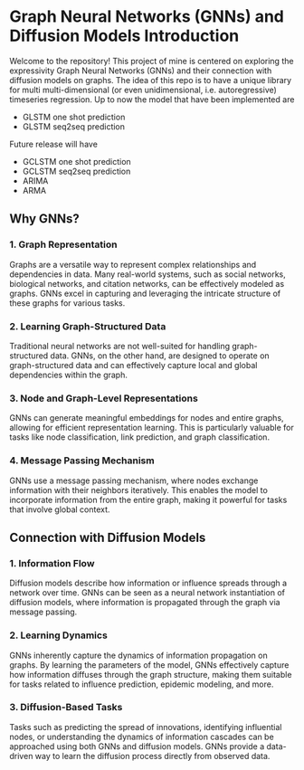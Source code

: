 # Graph Neural Networks (GNNs) and Diffusion Models Introduction

Welcome to the repository! This project of mine is centered on exploring the expressivity Graph Neural Networks (GNNs) and their connection with diffusion models on graphs. 
The idea of this repo is to have a unique library for multi multi-dimensional (or even unidimensional, i.e. autoregressive) timeseries regression. Up to now the model that have been implemented are 
* GLSTM one shot prediction
* GLSTM seq2seq prediction

Future release will have
* GCLSTM one shot prediction
* GCLSTM seq2seq prediction
* ARIMA
* ARMA

## Why GNNs?
### 1. Graph Representation

Graphs are a versatile way to represent complex relationships and dependencies in data. Many real-world systems, such as social networks, biological networks, and citation networks, can be effectively modeled as graphs. GNNs excel in capturing and leveraging the intricate structure of these graphs for various tasks.

### 2. Learning Graph-Structured Data

Traditional neural networks are not well-suited for handling graph-structured data. GNNs, on the other hand, are designed to operate on graph-structured data and can effectively capture local and global dependencies within the graph.

### 3. Node and Graph-Level Representations

GNNs can generate meaningful embeddings for nodes and entire graphs, allowing for efficient representation learning. This is particularly valuable for tasks like node classification, link prediction, and graph classification.

### 4. Message Passing Mechanism

GNNs use a message passing mechanism, where nodes exchange information with their neighbors iteratively. This enables the model to incorporate information from the entire graph, making it powerful for tasks that involve global context.

## Connection with Diffusion Models
### 1. Information Flow

Diffusion models describe how information or influence spreads through a network over time. GNNs can be seen as a neural network instantiation of diffusion models, where information is propagated through the graph via message passing.

### 2. Learning Dynamics

GNNs inherently capture the dynamics of information propagation on graphs. By learning the parameters of the model, GNNs effectively capture how information diffuses through the graph structure, making them suitable for tasks related to influence prediction, epidemic modeling, and more.

### 3. Diffusion-Based Tasks

Tasks such as predicting the spread of innovations, identifying influential nodes, or understanding the dynamics of information cascades can be approached using both GNNs and diffusion models. GNNs provide a data-driven way to learn the diffusion process directly from observed data.
